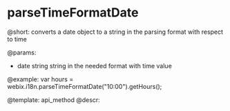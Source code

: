 parseTimeFormatDate
=============

@short: converts a date object to a string in the parsing format with respect to time
	
@params:
- date	string	string in the needed format with time value

@example:
var hours = webix.i18n.parseTimeFormatDate("10:00").getHours();


@template:	api_method
@descr:

